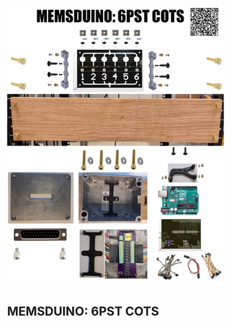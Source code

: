 ![](https://raw.githubusercontent.com/lafefspietz/MEMSduino/refs/heads/main/SP6T-COTS/SP6T-cots.png)

# MEMSDUINO: 6PST COTS

